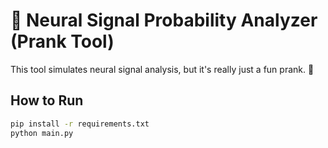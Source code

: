 # 🧠 Neural Signal Probability Analyzer (Prank Tool)

This tool simulates neural signal analysis, but it's really just a fun prank. 🤭

## How to Run

```bash
pip install -r requirements.txt
python main.py

